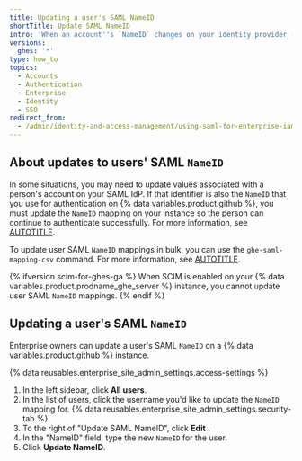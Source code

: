 ```yaml
---
title: Updating a user's SAML NameID
shortTitle: Update SAML NameID
intro: 'When an account''s `NameID` changes on your identity provider (IdP) and the person can no longer sign into {% data variables.location.product_location %}, you must update the `NameID` mapping on {% data variables.location.product_location %}.'
versions:
  ghes: '*'
type: how_to
topics:
  - Accounts
  - Authentication
  - Enterprise
  - Identity
  - SSO
redirect_from:
  - /admin/identity-and-access-management/using-saml-for-enterprise-iam/updating-a-users-saml-nameid
---
```


## About updates to users' SAML `NameID`

In some situations, you may need to update values associated with a person's account on your SAML IdP. If that identifier is also the `NameID` that you use for authentication on {% data variables.product.github %}, you must update the `NameID` mapping on your instance so the person can continue to authenticate successfully. For more information, see [AUTOTITLE](/admin/identity-and-access-management/managing-iam-for-your-enterprise/username-considerations-for-external-authentication).

To update user SAML `NameID` mappings in bulk, you can use the `ghe-saml-mapping-csv` command. For more information, see [AUTOTITLE](/admin/administering-your-instance/administering-your-instance-from-the-command-line/command-line-utilities#ghe-saml-mapping-csv).

{% ifversion scim-for-ghes-ga %}
When SCIM is enabled on your {% data variables.product.prodname_ghe_server %} instance, you cannot update user SAML `NameID` mappings.
{% endif %}

## Updating a user's SAML `NameID`

Enterprise owners can update a user's SAML `NameID` on a {% data variables.product.github %} instance.

{% data reusables.enterprise_site_admin_settings.access-settings %}
1. In the left sidebar, click **All users**.
1. In the list of users, click the username you'd like to update the `NameID` mapping for.
{% data reusables.enterprise_site_admin_settings.security-tab %}
1. To the right of "Update SAML NameID", click **Edit** .
1. In the "NameID" field, type the new `NameID` for the user.
1. Click **Update NameID**.
